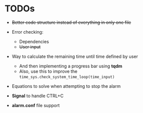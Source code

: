 # TODOs

* ~~Better code structure instead of everything in only one file~~

* Error checking:
    * Dependencies
    * ~~User input~~

* Way to calculate the remaining time until time defined by user
    * And then implementing a progress bar using **tqdm**
    * Also, use this to improve the `time_sys.check_system_time_loop(time_input)`

* Equations to solve when attempting to stop the alarm

* **Signal** to handle CTRL+C

* **alarm.conf** file support
